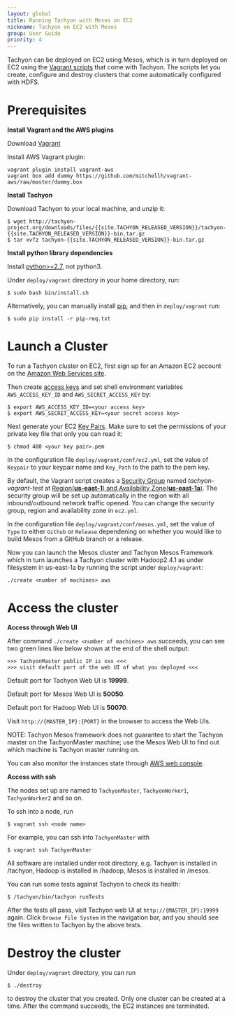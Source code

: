 ```yaml
---
layout: global
title: Running Tachyon with Mesos on EC2
nickname: Tachyon on EC2 with Mesos
group: User Guide
priority: 4
---
```


Tachyon can be deployed on EC2 using Mesos, which is in turn deployed on EC2 using the [Vagrant scripts](https://github.com/amplab/tachyon/tree/master/deploy/vagrant) that come with Tachyon. The scripts let you create, configure and destroy clusters that come automatically configured with HDFS.

# Prerequisites

**Install Vagrant and the AWS plugins**

Download [Vagrant](https://www.vagrantup.com/downloads.html)

Install AWS Vagrant plugin:

    vagrant plugin install vagrant-aws
    vagrant box add dummy https://github.com/mitchellh/vagrant-aws/raw/master/dummy.box

**Install Tachyon**

Download Tachyon to your local machine, and unzip it:

    $ wget http://tachyon-project.org/downloads/files/{{site.TACHYON_RELEASED_VERSION}}/tachyon-{{site.TACHYON_RELEASED_VERSION}}-bin.tar.gz
    $ tar xvfz tachyon-{{site.TACHYON_RELEASED_VERSION}}-bin.tar.gz

**Install python library dependencies**

Install [python>=2.7](https://www.python.org/), not python3.

Under `deploy/vagrant` directory in your home directory, run:

    $ sudo bash bin/install.sh

Alternatively, you can manually install [pip](https://pip.pypa.io/en/latest/installing/), and then in `deploy/vagrant` run:

    $ sudo pip install -r pip-req.txt

# Launch a Cluster

To run a Tachyon cluster on EC2, first sign up for an Amazon EC2 account
on the [Amazon Web Services site](http://aws.amazon.com/).

Then create [access keys](http://docs.aws.amazon.com/AWSSimpleQueueService/latest/SQSGettingStartedGuide/AWSCredentials.html)
and set shell environment variables `AWS_ACCESS_KEY_ID` and `AWS_SECRET_ACCESS_KEY` by:

    $ export AWS_ACCESS_KEY_ID=<your access key>
    $ export AWS_SECRET_ACCESS_KEY=<your secret access key>

Next generate your EC2 [Key Pairs](http://docs.aws.amazon.com/AWSEC2/latest/UserGuide/ec2-key-pairs.html). Make sure to set the permissions of your private key file that only you can read it:

    $ chmod 400 <your key pair>.pem

In the configuration file `deploy/vagrant/conf/ec2.yml`, set the value of `Keypair` to your keypair name and `Key_Path` to the path to the pem key.

By default, the Vagrant script creates a [Security Group](http://docs.aws.amazon.com/AWSEC2/latest/UserGuide/using-network-security.html) named *tachyon-vagrant-test* at [Region(**us-east-1**) and Availability Zone(**us-east-1a**)](http://docs.aws.amazon.com/AWSEC2/latest/UserGuide/using-regions-availability-zones.html). The security group will be set up automatically in the region with all inbound/outbound network traffic opened. You can change the security group, region and availability zone in `ec2.yml`.

In the configuration file `deploy/vagrant/conf/mesos.yml`, set the value of `Type` to either `Github` or `Release` dependening on whether you would like to build Mesos from a GitHub branch or a release.

Now you can launch the Mesos cluster and Tachyon Mesos Framework which in turn launches a Tachyon cluster with Hadoop2.4.1 as under filesystem in us-east-1a by running the script under `deploy/vagrant`:

    ./create <number of machines> aws

# Access the cluster

**Access through Web UI**

After command `./create <number of machines> aws` succeeds, you can see two green lines like below shown at the end of the shell output:

    >>> TachyonMaster public IP is xxx <<<
    >>> visit default port of the web UI of what you deployed <<<

Default port for Tachyon Web UI is **19999**.

Default port for Mesos Web UI is **50050**.

Default port for Hadoop Web UI is **50070**.

Visit `http://{MASTER_IP}:{PORT}` in the browser to access the Web UIs.

NOTE: Tachyon Mesos framework does not guarantee to start the Tachyon master on the TachyonMaster machine; use the Mesos Web UI to find out which machine is Tachyon master running on.

You can also monitor the instances state through [AWS web console](https://console.aws.amazon.com/console/home?region=us-east-1).

**Access with ssh**

The nodes set up are named to `TachyonMaster`, `TachyonWorker1`, `TachyonWorker2` and so on.

To ssh into a node, run

    $ vagrant ssh <node name>

For example, you can ssh into `TachyonMaster` with

    $ vagrant ssh TachyonMaster

All software are installed under root directory, e.g. Tachyon is installed in /tachyon, Hadoop is installed in /hadoop, Mesos is installed in /mesos.

You can run some tests against Tachyon to check its health:

    $ /tachyon/bin/tachyon runTests

After the tests all pass, visit Tachyon web UI at `http://{MASTER_IP}:19999` again. Click `Browse File System` in the navigation bar, and you should see the files written to Tachyon by the above tests.

# Destroy the cluster

Under `deploy/vagrant` directory, you can run

    $ ./destroy

to destroy the cluster that you created. Only one cluster can be created at a time. After the command succeeds, the EC2 instances are terminated.
